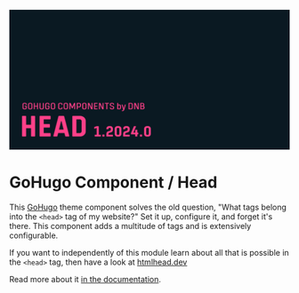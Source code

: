 ![](../../documentation/head/header-card.png)

# GoHugo Component / Head

This [GoHugo](https://gohugo.io) theme component solves the old question, "What tags belong into the `<head>` tag of my website?" Set it up, configure it, and forget it's there. This component adds a multitude of tags and is extensively configurable.

If you want to independently of this module learn about all that is possible in the `<head>` tag, then have a look at [htmlhead.dev](https://htmlhead.dev/)

Read more about it [in the documentation](https://kollitsch.dev/gohugo/head/).
